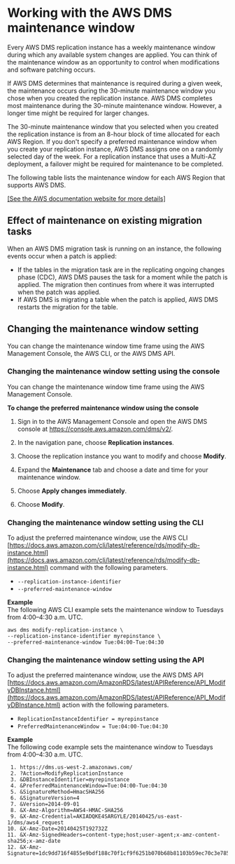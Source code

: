 # Working with the AWS DMS maintenance window<a name="CHAP_ReplicationInstance.MaintenanceWindow"></a>

Every AWS DMS replication instance has a weekly maintenance window during which any available system changes are applied\. You can think of the maintenance window as an opportunity to control when modifications and software patching occurs\. 

If AWS DMS determines that maintenance is required during a given week, the maintenance occurs during the 30\-minute maintenance window you chose when you created the replication instance\. AWS DMS completes most maintenance during the 30\-minute maintenance window\. However, a longer time might be required for larger changes\.

The 30\-minute maintenance window that you selected when you created the replication instance is from an 8\-hour block of time allocated for each AWS Region\. If you don't specify a preferred maintenance window when you create your replication instance, AWS DMS assigns one on a randomly selected day of the week\. For a replication instance that uses a Multi\-AZ deployment, a failover might be required for maintenance to be completed\.

The following table lists the maintenance window for each AWS Region that supports AWS DMS\.

[\[See the AWS documentation website for more details\]](http://docs.aws.amazon.com/dms/latest/userguide/CHAP_ReplicationInstance.MaintenanceWindow.html)

## Effect of maintenance on existing migration tasks<a name="CHAP_ReplicationInstance.MaintenanceWindow.Effect"></a>

When an AWS DMS migration task is running on an instance, the following events occur when a patch is applied:
+ If the tables in the migration task are in the replicating ongoing changes phase \(CDC\), AWS DMS pauses the task for a moment while the patch is applied\. The migration then continues from where it was interrupted when the patch was applied\.
+ If AWS DMS is migrating a table when the patch is applied, AWS DMS restarts the migration for the table\. 

## Changing the maintenance window setting<a name="CHAP_ReplicationInstance.MaintenanceWindow.Changing"></a>

You can change the maintenance window time frame using the AWS Management Console, the AWS CLI, or the AWS DMS API\.

### Changing the maintenance window setting using the console<a name="CHAP_ReplicationInstance.AdjustingTheMaintenanceWindow.CON"></a>

You can change the maintenance window time frame using the AWS Management Console\.

**To change the preferred maintenance window using the console**

1.  Sign in to the AWS Management Console and open the AWS DMS console at [https://console\.aws\.amazon\.com/dms/v2/](https://console.aws.amazon.com/dms/v2/)\. 

1. In the navigation pane, choose **Replication instances**\.

1. Choose the replication instance you want to modify and choose **Modify**\.

1. Expand the **Maintenance** tab and choose a date and time for your maintenance window\.

1. Choose **Apply changes immediately**\. 

1.  Choose **Modify**\.

### Changing the maintenance window setting using the CLI<a name="CHAP_ReplicationInstanceAdjustingTheMaintenanceWindow.CLI"></a>

To adjust the preferred maintenance window, use the AWS CLI [https://docs.aws.amazon.com/cli/latest/reference/rds/modify-db-instance.html](https://docs.aws.amazon.com/cli/latest/reference/rds/modify-db-instance.html) command with the following parameters\.
+ `--replication-instance-identifier`
+ `--preferred-maintenance-window`

**Example**  
The following AWS CLI example sets the maintenance window to Tuesdays from 4:00–4:30 a\.m\. UTC\.  

```
aws dms modify-replication-instance \
--replication-instance-identifier myrepinstance \
--preferred-maintenance-window Tue:04:00-Tue:04:30
```

### Changing the maintenance window setting using the API<a name="CHAP_ReplicationInstanceAdjustingTheMaintenanceWindow.API"></a>

To adjust the preferred maintenance window, use the AWS DMS API [https://docs.aws.amazon.com/AmazonRDS/latest/APIReference/API_ModifyDBInstance.html](https://docs.aws.amazon.com/AmazonRDS/latest/APIReference/API_ModifyDBInstance.html) action with the following parameters\.
+ `ReplicationInstanceIdentifier = myrepinstance`
+ `PreferredMaintenanceWindow = Tue:04:00-Tue:04:30`

**Example**  
The following code example sets the maintenance window to Tuesdays from 4:00–4:30 a\.m\. UTC\.  

```
 1. https://dms.us-west-2.amazonaws.com/
 2. ?Action=ModifyReplicationInstance
 3. &DBInstanceIdentifier=myrepinstance
 4. &PreferredMaintenanceWindow=Tue:04:00-Tue:04:30
 5. &SignatureMethod=HmacSHA256
 6. &SignatureVersion=4
 7. &Version=2014-09-01
 8. &X-Amz-Algorithm=AWS4-HMAC-SHA256
 9. &X-Amz-Credential=AKIADQKE4SARGYLE/20140425/us-east-1/dms/aws4_request
10. &X-Amz-Date=20140425T192732Z
11. &X-Amz-SignedHeaders=content-type;host;user-agent;x-amz-content-sha256;x-amz-date
12. &X-Amz-Signature=1dc9dd716f4855e9bdf188c70f1cf9f6251b070b68b81103b59ec70c3e7854b3
```